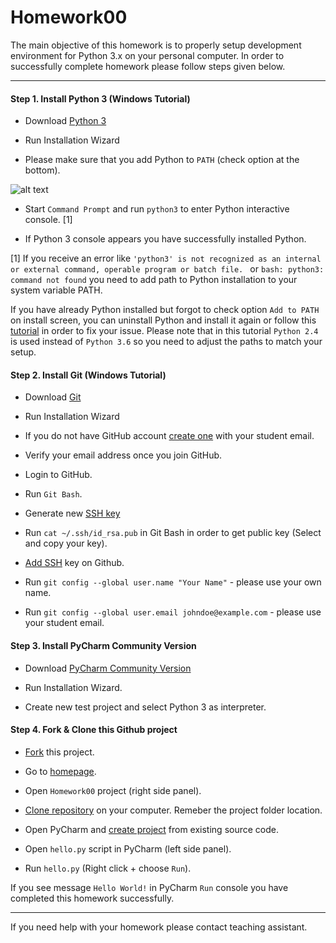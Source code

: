 # Homework00


The main objective of this homework is to properly setup development environment for Python 3.x on your personal computer.
In order to successfully complete homework please follow steps given below.

---

#### Step 1. Install Python 3  (Windows Tutorial)

 * Download [Python 3](https://www.python.org/downloads/)

 * Run Installation Wizard

 * Please make sure that you add Python to `PATH` (check option at the bottom).

 ![alt text](https://docs.python.org/3/_images/win_installer.png "Add Python to PATH")

 * Start `Command Prompt` and run `python3` to enter Python interactive console. [1]

 * If Python 3 console appears you have successfully installed Python.

 
 [1] If you receive an error like `'python3' is not recognized as an internal or external command, operable program or batch file. ` or `bash: python3: command not found` you need to add path to Python installation to your system variable PATH.

 If you have already Python installed but forgot to check option `Add to PATH` on install screen, you can uninstall Python and install it again or follow this [tutorial](https://superuser.com/questions/143119/how-do-i-add-python-to-the-windows-path) in order to fix your issue. Please note that in this tutorial `Python 2.4` is used instead of `Python 3.6` so you need to adjust the paths to match your setup.

 #### Step 2. Install Git  (Windows Tutorial)

  * Download [Git](https://git-scm.com/downloads)

  * Run Installation Wizard

  * If you do not have GitHub account [create one](https://github.com/join) with your student email.

  * Verify your email address once you join GitHub.

  * Login to GitHub.

  * Run `Git Bash`.

  * Generate new [SSH key](https://help.github.com/articles/generating-a-new-ssh-key-and-adding-it-to-the-ssh-agent/#generating-a-new-ssh-key)

  * Run `cat ~/.ssh/id_rsa.pub` in Git Bash in order to get public key (Select and copy your key).

  * [Add SSH](https://help.github.com/articles/adding-a-new-ssh-key-to-your-github-account/) key on Github.

  * Run  `git config --global user.name "Your Name"` - please use your own name.

  * Run `git config --global user.email johndoe@example.com` - please use your student email.

 #### Step 3. Install PyCharm Community Version

  * Download [PyCharm Community Version](https://www.jetbrains.com/pycharm/download/)

  * Run Installation Wizard.

  * Create new test project and select Python 3 as interpreter.

 #### Step 4. Fork & Clone this Github project

  * [Fork](https://help.github.com/articles/fork-a-repo/#fork-an-example-repository) this project.

  * Go to [homepage](https://github.com).

  * Open `Homework00` project (right side panel).

  * [Clone repository](https://help.github.com/articles/cloning-a-repository/) on your computer. Remeber the project folder location.

  * Open PyCharm and [create project](https://www.jetbrains.com/help/pycharm/importing-project-from-existing-source-code.html) from existing source code.

  * Open `hello.py` script in PyCharm (left side panel).

  * Run `hello.py` (Right click + choose `Run`).

  

  If you see message `Hello World!` in PyCharm `Run` console you have completed this homework successfully.
  
  ---
  
  If you need help with your homework please contact teaching assistant.
